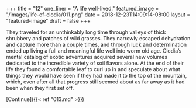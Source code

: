 +++
title = "12"
one_liner = "A life well-lived."
featured_image = "/images/life-of-clodia/011.png"
date = 2018-12-23T14:09:14-08:00
layout = "featured-image"
draft = false
+++

They traveled for an unthinkably long time through valleys of thick shrubbery and patches of wild grasses. They narrowly escaped dehydration and capture more than a couple times, and through luck and determination ended up living a full and meaningful life well into worm old age. Clodia’s mental catalog of exotic adventures acquired several new volumes dedicated to the incredible variety of soil flavors alone. At the end of their life they found a comfortable leaf to curl up in and speculate about what things they would have seen if they had made it to the top of the mountain, which, even after all that progress still seemed about as far away as it had been when they first set off.

[Continue]({{< ref "013.md" >}})
